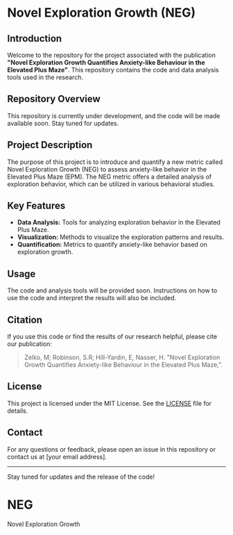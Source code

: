 # Novel Exploration Growth (NEG)

## Introduction

Welcome to the repository for the project associated with the publication **"Novel Exploration Growth Quantifies Anxiety-like Behaviour in the Elevated Plus Maze"**. This repository contains the code and data analysis tools used in the research.

## Repository Overview

This repository is currently under development, and the code will be made available soon. Stay tuned for updates.

## Project Description

The purpose of this project is to introduce and quantify a new metric called Novel Exploration Growth (NEG) to assess anxiety-like behavior in the Elevated Plus Maze (EPM). The NEG metric offers a detailed analysis of exploration behavior, which can be utilized in various behavioral studies.

## Key Features

- **Data Analysis:** Tools for analyzing exploration behavior in the Elevated Plus Maze.
- **Visualization:** Methods to visualize the exploration patterns and results.
- **Quantification:** Metrics to quantify anxiety-like behavior based on exploration growth.

## Usage

The code and analysis tools will be provided soon. Instructions on how to use the code and interpret the results will also be included.

## Citation

If you use this code or find the results of our research helpful, please cite our publication:

> Zelko, M; Robinson, S.R; Hill-Yardin, E, Nasser, H. "Novel Exploration Growth Quantifies Anxiety-like Behaviour in the Elevated Plus Maze,".

## License

This project is licensed under the MIT License. See the [LICENSE](LICENSE) file for details.

## Contact

For any questions or feedback, please open an issue in this repository or contact us at [your email address].

---

Stay tuned for updates and the release of the code!

# NEG
Novel Exploration Growth
